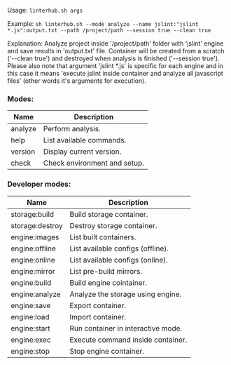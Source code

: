 
Usage: `linterhub.sh args` 

Example:
`sh linterhub.sh --mode analyze --name jslint:"jslint *.js":output.txt --path /project/path --session true --clean true`

Explanation: 
Analyze project inside '/project/path' folder with 'jslint' engine and save results in 'output.txt' file. 
Container will be created from a scratch ('--clean true') and destroyed when analysis is finished ('--session true'). 
Please also note that argument 'jslint *.js' is specific for each engine and in this case it means 'execute jslint inside container and analyze all javascript files' (other words it's arguments for execution).

### Modes:
| Name            | Description                        |
| --------------- | ---------------------------------- |
| analyze         | Perform analysis.                  |
| help            | List available commands.           |
| version         | Display current version.           |
| check           | Check environment and setup.       |

### Developer modes:
| Name            | Description                        |
| --------------- | ---------------------------------- |
| storage:build   | Build storage container.           |
| storage:destroy | Destroy storage container.         |
| engine:images   | List built containers.             |
| engine:offline  | List available configs (offline).  |
| engine:online   | List available configs (online).   |
| engine:mirror   | List pre-build mirrors.            |
| engine:build    | Build engine cointainer.           |
| engine:analyze  | Analyze the storage using engine.  |
| engine:save     | Export container.                  |
| engine:load     | Import container.                  |
| engine:start    | Run container in interactive mode. |
| engine:exec     | Execute command inside container.  |
| engine:stop     | Stop engine container.             |

